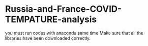 # Russia-and-France-COVID-TEMPATURE-analysis
 you must run codes with anaconda same time Make sure that all the libraries have been downloaded correctly.
